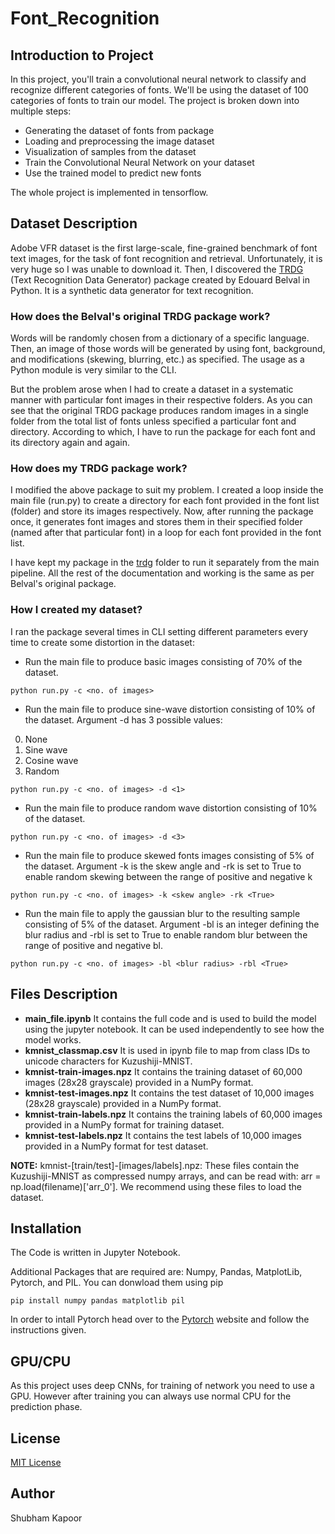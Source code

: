 # Font_Recognition

## Introduction to Project

In this project, you'll train a convolutional neural network to classify and recognize different categories of fonts. We'll be using the dataset of 100 categories of fonts to train our model.
The project is broken down into multiple steps:
- Generating the dataset of fonts from package
- Loading and preprocessing the image dataset
- Visualization of samples from the dataset
- Train the Convolutional Neural Network on your dataset
- Use the trained model to predict new fonts

The whole project is implemented in tensorflow.

## Dataset Description

Adobe VFR dataset is the first large-scale, fine-grained benchmark of font text images, for the task of font recognition and retrieval. Unfortunately, it is very huge so I was unable to download it. Then, I discovered the [TRDG](https://textrecognitiondatagenerator.readthedocs.io/en/latest/index.html) (Text Recognition Data Generator) package created by Edouard Belval in Python. It is a synthetic data generator for text recognition.

### How does the Belval's original TRDG package work?

Words will be randomly chosen from a dictionary of a specific language. Then, an image of those words will be generated by using font, background, and modifications (skewing, blurring, etc.) as specified.
The usage as a Python module is very similar to the CLI.

But the problem arose when I had to create a dataset in a systematic manner with particular font images in their respective folders. As you can see that the original TRDG package produces random images in a single folder from the total list of fonts unless specified a particular font and directory. According to which, I have to run the package for each font and its directory again and again.

### How does my TRDG package work?

I modified the above package to suit my problem. I created a loop inside the main file (run.py) to create a directory for each font provided in the font list (folder) and store its images respectively. Now, after running the package once, it generates font images and stores them in their specified folder (named after that particular font) in a loop for each font provided in the font list. 

I have kept my package in the [trdg](https://github.com/imshubhamkapoor/Font_Recognition/tree/master/trdg) folder to run it separately from the main pipeline. All the rest of the documentation and working is the same as per Belval's original package.

### How I created my dataset?

I ran the package several times in CLI setting different parameters every time to create some distortion in the dataset:
- Run the main file to produce basic images consisting of 70% of the dataset. 

`python run.py -c <no. of images>`

- Run the main file to produce sine-wave distortion consisting of 10% of the dataset. Argument -d has 3 possible values:
0. None
1. Sine wave
2. Cosine wave
3. Random

`python run.py -c <no. of images> -d <1>`

- Run the main file to produce random wave distortion consisting of 10% of the dataset. 

`python run.py -c <no. of images> -d <3>`

- Run the main file to produce skewed fonts images consisting of 5% of the dataset. Argument -k is the skew angle and -rk is set to True to enable random skewing between the range of positive and negative k

`python run.py -c <no. of images> -k <skew angle> -rk <True>`

- Run the main file to apply the gaussian blur to the resulting sample consisting of 5% of the dataset. Argument -bl is an integer defining the blur radius and -rbl is set to True to enable random blur between the range of positive and negative bl.

`python run.py -c <no. of images> -bl <blur radius> -rbl <True>`

## Files Description

- **main_file.ipynb** It contains the full code and is used to build the model using the jupyter notebook. It can be used independently to see how the model works.
- **kmnist_classmap.csv** It is used in ipynb file to map from class IDs to unicode characters for Kuzushiji-MNIST.
- **kmnist-train-images.npz** It contains the training dataset of 60,000 images (28x28 grayscale) provided in a NumPy format.
- **kmnist-test-images.npz** It contains the test dataset of 10,000 images (28x28 grayscale) provided in a NumPy format.
- **kmnist-train-labels.npz** It contains the training labels of 60,000 images provided in a NumPy format for training dataset.
- **kmnist-test-labels.npz** It contains the test labels of 10,000 images provided in a NumPy format for test dataset.

**NOTE:** kmnist-[train/test]-[images/labels].npz: These files contain the Kuzushiji-MNIST as compressed numpy arrays, and can be read with: arr = np.load(filename)['arr_0']. We recommend using these files to load the dataset.

## Installation
The Code is written in Jupyter Notebook.

Additional Packages that are required are: Numpy, Pandas, MatplotLib, Pytorch, and PIL. You can donwload them using pip

`pip install numpy pandas matplotlib pil`

In order to intall Pytorch head over to the [Pytorch](https://pytorch.org/get-started/locally/) website and follow the instructions given.

## GPU/CPU

As this project uses deep CNNs, for training of network you need to use a GPU. However after training you can always use normal CPU for the prediction phase.

## License
[MIT License](https://github.com/imshubhamkapoor/Kuzushiji_MNIST_Japanese_Character_Classification/blob/master/LICENSE)

## Author
Shubham Kapoor
